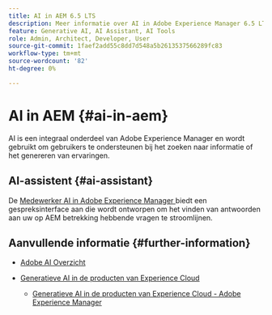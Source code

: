 ```yaml
---
title: AI in AEM 6.5 LTS
description: Meer informatie over AI in Adobe Experience Manager 6.5 LTS
feature: Generative AI, AI Assistant, AI Tools
role: Admin, Architect, Developer, User
source-git-commit: 1faef2add55c8dd7d548a5b2613537566289fc83
workflow-type: tm+mt
source-wordcount: '82'
ht-degree: 0%

---
```



# AI in AEM {#ai-in-aem}

AI is een integraal onderdeel van Adobe Experience Manager en wordt gebruikt om gebruikers te ondersteunen bij het zoeken naar informatie of het genereren van ervaringen.

## AI-assistent {#ai-assistant}

De [ Medewerker AI in Adobe Experience Manager ](/help/ai-assistant-in-aem.md) biedt een gespreksinterface aan die wordt ontworpen om het vinden van antwoorden aan uw op AEM betrekking hebbende vragen te stroomlijnen.

## Aanvullende informatie {#further-information}

* [ Adobe AI Overzicht ](https://www.adobe.com/ai/overview.html)

* [ Generatieve AI in de producten van Experience Cloud ](https://experienceleague.adobe.com/nl/docs/core-services/interface/features/generative-ai)

   * [ Generatieve AI in de producten van Experience Cloud - Adobe Experience Manager ](https://experienceleague.adobe.com/nl/docs/core-services/interface/features/generative-ai#aem)
